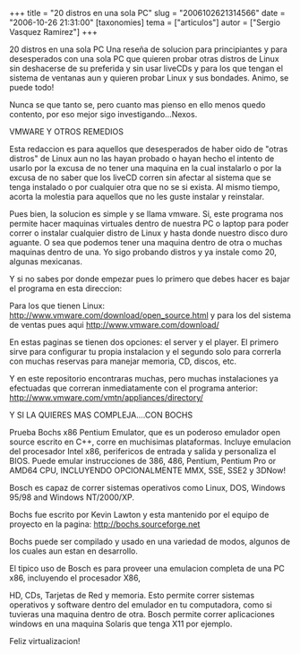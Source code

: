 +++
title = "20 distros en una sola PC"
slug = "2006102621314566"
date = "2006-10-26 21:31:00"
[taxonomies]
tema = ["articulos"]
autor = ["Sergio Vasquez Ramirez"]
+++

20 distros en una sola PC Una reseña de solucion para principiantes y
para desesperados con una sola PC que quieren probar otras distros de
Linux sin deshacerse de su preferida y sin usar liveCDs y para los que
tengan el sistema de ventanas aun y quieren probar Linux y sus bondades.
Animo, se puede todo!

Nunca se que tanto se, pero cuanto mas pienso en ello menos quedo
contento, por eso mejor sigo investigando…Nexos.

<!-- more -->
VMWARE Y OTROS REMEDIOS

Esta redaccion es para aquellos que desesperados de haber oido de "otras
distros" de Linux aun no las hayan probado o hayan hecho el intento de
usarlo por la excusa de no tener una maquina en la cual instalarlo o por
la excusa de no saber que los liveCD corren sin afectar al sistema que
se tenga instalado o por cualquier otra que no se si exista. Al mismo
tiempo, acorta la molestia para aquellos que no les guste instalar y
reinstalar.

Pues bien, la solucion es simple y se llama vmware. Si, este programa
nos permite hacer maquinas virtuales dentro de nuestra PC o laptop para
poder correr o instalar cualquier distro de Linux y hasta donde nuestro
disco duro aguante. O sea que podemos tener una maquina dentro de otra o
muchas maquinas dentro de una. Yo sigo probando distros y ya instale
como 20, algunas mexicanas.

Y si no sabes por donde empezar pues lo primero que debes hacer es bajar
el programa en esta direccion:

Para los que tienen Linux:
<a href="http://www.vmware.com/download/open_source.html">http://www.vmware.com/download/open_source.html</a>
y para los del sistema de ventas pues aqui
<a href="http://www.vmware.com/download/">http://www.vmware.com/download/</a>

En estas paginas se tienen dos opciones: el server y el player. El
primero sirve para configurar tu propia instalacion y el segundo solo
para correrla con muchas reservas para manejar memoria, CD, discos, etc.

Y en este repositorio encontraras muchas, pero muchas instalaciones ya
efectuadas que correran inmediatamente con el programa anterior:
<a href="http://www.vmware.com/vmtn/appliances/directory/">http://www.vmware.com/vmtn/appliances/directory/</a>

Y SI LA QUIERES MAS COMPLEJA….CON BOCHS

Prueba Bochs x86 Pentium Emulator, que es un poderoso emulador open
source escrito en C++, corre en muchisimas plataformas. Incluye
emulacion del procesador Intel x86, perifericos de entrada y salida y
personaliza el BIOS. Puede emular instrucciones de 386, 486, Pentium,
Pentium Pro or AMD64 CPU, INCLUYENDO OPCIONALMENTE MMX, SSE, SSE2 y
3DNow!

Bosch es capaz de correr sistemas operativos como Linux, DOS, Windows
95/98 and Windows NT/2000/XP.

Bochs fue escrito por Kevin Lawton y esta mantenido por el equipo de
proyecto en la pagina:
<a href="http://bochs.sourceforge.net">http://bochs.sourceforge.net</a>

Bochs puede ser compilado y usado en una variedad de modos, algunos de
los cuales aun estan en desarrollo.

El tipico uso de Bosch es para proveer una emulacion completa de una PC
x86, incluyendo el procesador X86,

HD, CDs, Tarjetas de Red y memoria. Esto permite correr sistemas
operativos y software dentro del emulador en tu computadora, como si
tuvieras una maquina dentro de otra. Bosch permite correr aplicaciones
windows en una maquina Solaris que tenga X11 por ejemplo.

Feliz virtualizacion!

